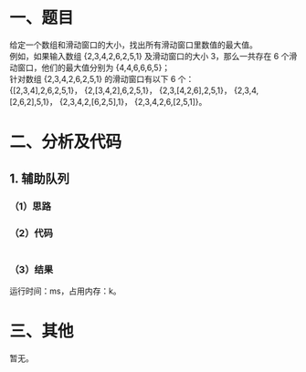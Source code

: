 # 一、题目
给定一个数组和滑动窗口的大小，找出所有滑动窗口里数值的最大值。  
例如，如果输入数组 {2,3,4,2,6,2,5,1} 及滑动窗口的大小 3，那么一共存在 6 个滑动窗口，他们的最大值分别为 {4,4,6,6,6,5}；  
针对数组 {2,3,4,2,6,2,5,1} 的滑动窗口有以下 6 个：  
{[2,3,4],2,6,2,5,1}， {2,[3,4,2],6,2,5,1}， {2,3,[4,2,6],2,5,1}， {2,3,4,[2,6,2],5,1}， {2,3,4,2,[6,2,5],1}， {2,3,4,2,6,[2,5,1]}。  
# 二、分析及代码
## 1. 辅助队列
### （1）思路
### （2）代码
```java
```
### （3）结果
运行时间：ms，占用内存：k。     
# 三、其他
暂无。    

